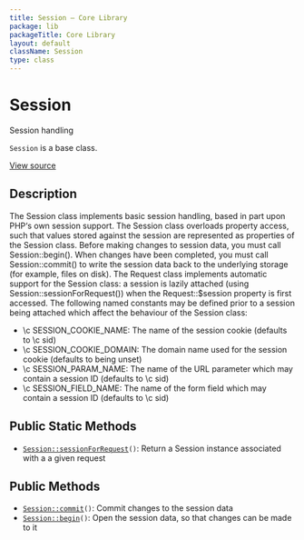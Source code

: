 ```yaml
---
title: Session — Core Library
package: lib
packageTitle: Core Library
layout: default
className: Session
type: class
---
```


# Session

Session handling

<code>Session</code> is a base class.

<a href="https://github.com/eregansu/lib/blob/master/session.php">View source</a>

## Description

The Session class implements basic session handling, based in part upon
PHP‘s own session support.
The Session class overloads property access, such that values stored against
the session are represented as properties of the Session class.
Before making changes to session data, you must call Session::begin(). When
changes have been completed, you must call Session::commit() to write the
session data back to the underlying storage (for example, files on disk).
The Request class implements automatic support for the Session class: a
session is lazily attached (using Session::sessionForRequest()) when the
Request::$session property is first accessed.
The following named constants may be defined prior to a session being attached
which affect the behaviour of the Session class:
- \c SESSION_COOKIE_NAME: The name of the session cookie (defaults to \c sid)
- \c SESSION_COOKIE_DOMAIN: The domain name used for the session cookie (defaults to being unset)
- \c SESSION_PARAM_NAME: The name of the URL parameter which may contain a session ID (defaults to \c sid)
- \c SESSION_FIELD_NAME: The name of the form field which may contain a session ID (defaults to \c sid)

## Public Static Methods

* <code><a href="Session%3A%3AsessionForRequest">Session::sessionForRequest</a>()</code>: Return a Session instance associated with a a given request

## Public Methods

* <code><a href="Session%3A%3Acommit">Session::commit</a>()</code>: Commit changes to the session data
* <code><a href="Session%3A%3Abegin">Session::begin</a>()</code>: Open the session data, so that changes can be made to it

